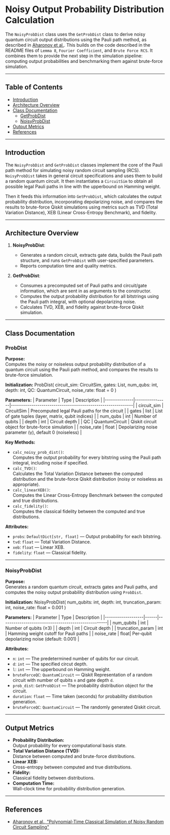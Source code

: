 # Noisy Output Probability Distribution Calculation

The `NoisyProbDist` class uses the `GetProbDist` class to derive noisy quantum circuit output distributions using the Pauli path method, as described in [Aharonov et al.](https://arxiv.org/pdf/2211.03999). This builds on the code described in the README files of `Lemma 8`, `Fourier Coefficient`, and `Brute Force RCS`. It combines them to provide the next step in the simulation pipeline: computing output probabilities and benchmarking them against brute-force simulation.

---

## Table of Contents

- [Introduction](#introduction)
- [Architecture Overview](#architecture-overview)
- [Class Documentation](#class-documentation)
  - [GetProbDist](#getprobdist)
  - [NoisyProbDist](#noisyprobdist)
- [Output Metrics](#output-metrics)
- [References](#references)

---

## Introduction

The `NoisyProbDist` and `GetProbDist` classes implement the core of the Pauli path method for simulating noisy random circuit sampling (RCS). `NoisyProbDist` takes in general circuit specifications and uses them to build a random quantum circuit. It then instantiates a `CircuitSim` to obtain all possible legal Pauli paths in line with the upperbound on Hamming weight. 

Then it feeds this information into `GetProbDist`, which calculates the output probability distribution, incorporating depolarizing noise, and compares the results to brute-force Qiskit simulations using metrics such as TVD (Total Variation Distance), XEB (Linear Cross-Entropy Benchmark), and fidelity.

---

## Architecture Overview

1. **NoisyProbDist**:  
   - Generates a random circuit, extracts gate data, builds the Pauli path structure, and runs `GetProbDist` with user-specified parameters.
   - Reports computation time and quality metrics.

2. **GetProbDist**:  
    - Consumes a precomputed set of Pauli paths and circuit/gate information, which are sent in as arguments to the constructor.
    - Computes the output probability distribution for all bitstrings using the Pauli path integral, with optional depolarizing noise.
    - Calculates TVD, XEB, and fidelity against brute-force Qiskit simulation.

---

## Class Documentation

### ProbDist

**Purpose:**  
Computes the noisy or noiseless output probability distribution of a quantum circuit using the Pauli path method, and compares the results to brute-force simulation.

**Initialization:**
ProbDist(
circuit_sim: CircuitSim,
gates: List,
num_qubs: int,
depth: int,
QC: QuantumCircuit,
noise_rate: float = 0
)

**Parameters:**
| Parameter    | Type           | Description                                                |
|--------------|----------------|------------------------------------------------------------|
| circuit_sim  | CircuitSim     | Precomputed legal Pauli paths for the circuit              |
| gates        | list           | List of gate tuples (layer, matrix, qubit indices)         |
| num_qubs     | int            | Number of qubits                                           |
| depth        | int            | Circuit depth                                              |
| QC           | QuantumCircuit | Qiskit circuit object for brute-force simulation           |
| noise_rate   | float          | Depolarizing noise parameter (γ), default 0 (noiseless)    |

**Key Methods:**
- `calc_noisy_prob_dist()`:  
  Computes the output probability for every bitstring using the Pauli path integral, including noise if specified.
- `calc_TVD()`:  
  Calculates the Total Variation Distance between the computed distribution and the brute-force Qiskit distribution (noisy or noiseless as appropriate).
- `calc_linearXEB()`:  
  Computes the Linear Cross-Entropy Benchmark between the computed and true distributions.
- `calc_fidelity()`:  
  Computes the classical fidelity between the computed and true distributions.

**Attributes:**
- `probs`: `DefaultDict[str, float]` — Output probability for each bitstring.
- `tvd`: `float` — Total Variation Distance.
- `xeb`: `float` — Linear XEB.
- `fidelity`: `float` — Classical fidelity.

---

### NoisyProbDist

**Purpose:**  
Generates a random quantum circuit, extracts gates and Pauli paths, and computes the noisy output probability distribution using `ProbDist`.

**Initialization:**
NoisyProbDist(
num_qubits: int,
depth: int,
truncation_param: int,
noise_rate: float = 0.001
)


**Parameters:**
| Parameter         | Type | Description                                        |
|-------------------|------|----------------------------------------------------|
| num_qubits        | int  | Number of qubits (≥3)                              |
| depth             | int  | Circuit depth                                      |
| truncation_param  | int  | Hamming weight cutoff for Pauli paths              |
| noise_rate        | float| Per-qubit depolarizing noise (default: 0.001)      |

**Attributes:**
- `n`: `int` — The predetermined number of qubits for our circuit.
- `d`: `int` — The specified circut depth.
- `l`: `int` — The upperbound on Hamming weight.
- `bruteForceQC`: `QuantumCircuit` — Qiskit Representation of a random circuit with number of qubits `n` and gate depth `d`.
- `prob_dist`: `GetProbDist` — The probability distribution object for the circuit.
- `duration`: `float` — Time taken (seconds) for probability distribution generation.
- `bruteForceQC`: `QuantumCircuit` — The randomly generated Qiskit circuit.

---

## Output Metrics

- **Probability Distribution:**  
  Output probability for every computational basis state.
- **Total Variation Distance (TVD):**  
  Distance between computed and brute-force distributions.
- **Linear XEB:**  
  Cross-entropy between computed and true distributions.
- **Fidelity:**  
  Classical fidelity between distributions.
- **Computation Time:**  
  Wall-clock time for probability distribution generation.

---

## References

- [Aharonov et al., "Polynomial-Time Classical Simulation of Noisy Random Circuit Sampling"](https://arxiv.org/pdf/2211.03999)